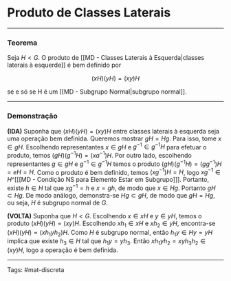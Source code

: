 # Produto de Classes Laterais

---

### Teorema

Seja $H < G$. O produto de [[MD - Classes Laterais à Esquerda|classes laterais à esquerde]] é bem definido por

$$
(xH)(yH) = (xy)H
$$

se e só se H é um [[MD - Subgrupo Normal|subgrupo normal]].

---

### Demonstração

**(IDA)** Suponha que $(xH)(yH)=(xy)H$ entre classes laterais à esquerda seja uma operação bem definida. Queremos mostrar $gH=Hg$. Para isso, tome $x \in gH$. Escolhendo representantes $x \in gH$ e $g^{-1} \in g^{-1}H$ para efetuar o produto, temos $(gH)(g^{-1}H) = (xa^{-1})H$. Por outro lado, escolhendo representantes $g \in gH$ e $g^{-1} \in g^{-1}H$ temos o produto $(gH)(g^{-1}H)=(gg^{-1})H = eH=H$. Como o produto é bem definido, temos $(xg^{-1})H = H$, logo $xg^{-1} \in H$^[[[MD - Condição NS para Elemento Estar em Subgrupo]]]. Portanto, existe $h \in H$ tal que $xg^{-1}=h$ e $x=gh$, de modo que $x \in Hg$. Portanto $gH \subset Hg$. De modo análogo, demonstra-se $Hg \subset gH$, de modo que $gH=Hg$, ou seja, $H$ é subgrupo normal de $G$.

**(VOLTA)** Suponha que $H < G$. Escolhendo $x \in xH$ e $y \in yH$, temos o produto $(xH)(yH) = (xy)H$. Escolhendo $xh_1 \in xH$ e $xh_2 \in yH$, encontra-se $(xH)(yH) = (xh_1yh_2)H$. Como $H$ é subgrupo normal, então $h_1y \in Hy = yH$ implica que existe $h_3 \in H$ tal que $h_1y=yh_3$. Então $xh_1yh_2 = xyh_3h_2 \in (xy)H$, logo a operação é bem definida.

---

Tags: #mat-discreta 